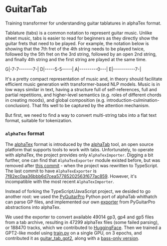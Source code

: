 # GuitarTab

Training transformer for understanding guitar tablatures in alphaTex format.

Tablature (tabs) is a common notation to represent guitar music. Unlike sheet music, tabs is easier to read for beginners as they directly show the guitar frets that need to be played. For example, the notation below is showing that the 7th fret of the 4th string needs to be played twice, followed by the 5th fret on the 3rd string, followed by an open 2nd string, and finally 4th string and the first string are played at the same time.

G|-7-7-------7-|
D|-----5-5-----|
A|---------0---|
E|-----------7-|

It's a pretty compact representation of music and, in theory should facilitate efficient music generation with transformer-based NLP models. Music is in low ways similar in text, having a structure full of self-references, full and partial repetitions, and higher-level semantics (e.g. roles of different chords in creating moods), and global composition (e.g. introduction-culmination-conclusion). That fits well to be captured by the attention mechanism. 

But first, we need to find a way to convert multi-string tabs into a flat text format, suitable for tokenization. 

### `alphaTex` format

The [alphaTex](https://alphatab.net/docs/alphatex/introduction) format is introduced by the [alphaTab](https://github.com/CoderLine/alphaTab) tool, an open source platform that supports tools to work with tabs. Unfortunately, to operate with alphaTex, the project provides only `AlphaTexImporter`. Digging a bit further, one can find that `AlphaTexExporter` module existed before, but was removed after [this commit](https://github.com/CoderLine/alphaTab/tree/a15680687214b4f9d85832a4152e98f4feeb5590) - when the project was rewritten to TypeScript. The last commit to have `AlphaTexExporter` is [7f82ec0aa36bbb6d7cea57785202563f677ac859](https://github.com/CoderLine/alphaTab/blob/7f82ec0aa36bbb6d7cea57785202563f677ac859/Source/AlphaTab/Exporter/AlphaTexExporter.cs). However, it's incompatible with the most recent `AlphaTexImporter`.

Instead of forking the TypeScript/JavaScript project, we desided to go another root: we used the [PyGuitarPro](https://github.com/Perlence/PyGuitarPro) Python port of alphaTab whithatch can parse GP files, and implemented our own [exporter](gp_to_tex.py) from PyGuitarPro abstractions into alphaTex.

We used the exporter to convert available 49014 gp3, gp4 and gp5 files from a tab archive, resulting in 47299 alphaTex files (some failed parsing), or 188470 tracks, which we contributed to [HuggingFace](https://huggingface.co/datasets/vldsavelyev/guitar_tab). Then we trained a GPT2-like model using [train.py](train.py) on a single GPU, on 3 epochs, and contributed it as [guitar_tab_gpt2](https://huggingface.co/vldsavelyev/guitar_tab_gpt2), along with a [bass-only version](https://huggingface.co/vldsavelyev/guitartab_bass).